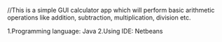 //This is a simple GUI calculator app which will perform basic arithmetic operations like addition, subtraction, multiplication, division etc.


1.Programming language:  Java
2.Using IDE: Netbeans

